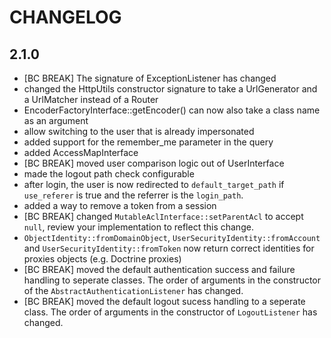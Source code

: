 CHANGELOG
=========

2.1.0
-----

 * [BC BREAK] The signature of ExceptionListener has changed
 * changed the HttpUtils constructor signature to take a UrlGenerator and a UrlMatcher instead of a Router
 * EncoderFactoryInterface::getEncoder() can now also take a class name as an argument
 * allow switching to the user that is already impersonated
 * added support for the remember_me parameter in the query
 * added AccessMapInterface
 * [BC BREAK] moved user comparison logic out of UserInterface
 * made the logout path check configurable
 * after login, the user is now redirected to `default_target_path` if
   `use_referer` is true and the referrer is the `login_path`.
 * added a way to remove a token from a session
 * [BC BREAK] changed `MutableAclInterface::setParentAcl` to accept `null`,
   review your implementation to reflect this change.
 * `ObjectIdentity::fromDomainObject`, `UserSecurityIdentity::fromAccount` and
   `UserSecurityIdentity::fromToken` now return correct identities for proxies
   objects (e.g. Doctrine proxies)
 * [BC BREAK] moved the default authentication success and failure handling to
   seperate classes. The order of arguments in the constructor of the
   `AbstractAuthenticationListener` has changed.
 * [BC BREAK] moved the default logout sucess handling to a seperate class. The
   order of arguments in the constructor of `LogoutListener` has changed.
